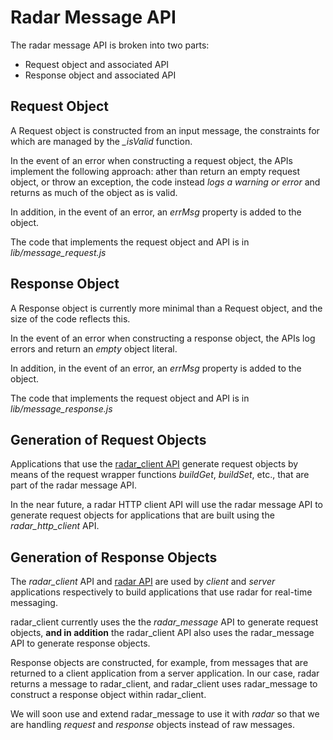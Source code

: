 # Radar Message API

The radar message API is broken into two parts:

* Request object and associated API
* Response object and associated API


## Request Object

A Request object is constructed from an input message, the constraints for which
are managed by the *_isValid* function.

In the event of an error when constructing a request object, the APIs implement
the following approach: ather than return an empty request object, or throw an
exception, the code instead *logs a warning or error* and returns as much of the
object as is valid.

In addition, in the event of an error, an *errMsg* property is added to the
object.  

The code that implements the request object and API is in
*lib/message_request.js*


## Response Object

A Response object is currently more minimal than a Request object, and the size
of the code reflects this.

In the event of an error when constructing a response object, the APIs log
errors and return an *empty* object literal.

In addition, in the event of an error, an *errMsg* property is added to the
object.  

The code that implements the request object and API is in
*lib/message_response.js*


## Generation of Request Objects

Applications that use the [radar_client API](https://github.com/zendesk/radar_client)
generate request objects by means of the request wrapper functions *buildGet*,
*buildSet*, etc., that are part of the radar message API.

In the near future, a radar HTTP client API will use the radar message API to
generate request objects for applications that are built using the
*radar_http_client* API.


## Generation of Response Objects

The *radar_client* API and [radar API](https://github.com/zendesk/radar) are
used by *client* and *server* applications respectively to build applications
that use radar for real-time messaging.

radar_client currently uses the the *radar_message* API to generate request
objects, **and in addition** the radar_client API also uses the radar_message
API to generate response objects.

Response objects are constructed, for example, from messages that are returned
to a client application from a server application.  In our case, radar returns a
message to radar_client, and radar_client uses radar_message to construct a
response object within radar_client.

We will soon use and extend radar_message to use it with *radar* so that we
are handling *request* and *response* objects instead of raw messages.
